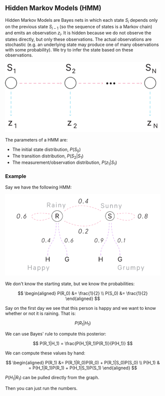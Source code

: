 
## Hidden Markov Models (HMM)

Hidden Markov Models are Bayes nets in which each state $S_i$ depends only on the previous state $S_{i-1}$ (so the sequence of states is a Markov chain) and emits an observation $z_i$. It is hidden because we do not observe the states directly, but only these observations. The actual observations are stochastic (e.g. an underlying state may produce one of many observations with some probability). We try to infer the state based on these observations.

![Hidden Markov Model](assets/hmm.svg)

The parameters of a HMM are:

- The initial state distribution, $P(S_0)$
- The transition distribution, $P(S_2|S_1)$
- The measurement/observation distribution, $P(z_1|S_1)$

### Example

Say we have the following HMM:

![Hidden Markov Model Example](assets/hmm_example.svg)

We don't know the starting state, but we know the probabilities:

$$
\begin{aligned}
P(R_0) &= \frac{1}{2} \\
P(S_0) &= \frac{1}{2}
\end{aligned}
$$

Say on the first day we see that this person is happy and we want to know whether or not it is raining. That is:

$$
P(R_1|H_1)
$$

We can use Bayes' rule to compute this posterior:

$$
P(R_1|H_1) = \frac{P(H_1|R_1)P(R_1)}{P(H_1)}
$$

We can compute these values by hand:

$$
\begin{aligned}
P(R_1) &= P(R_1|R_0)P(R_0) + P(R_1|S_0)P(S_0) \\
P(H_1) & = P(H_1|R_1)P(R_1) + P(H_1|S_1)P(S_1)
\end{aligned}
$$

$P(H_1|R_1)$ can be pulled directly from the graph.

Then you can just run the numbers.
